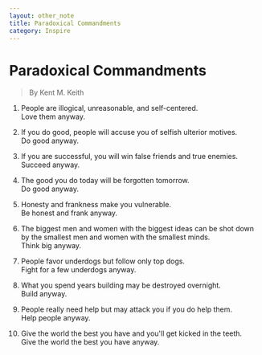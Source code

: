 ```yaml
---
layout: other_note
title: Paradoxical Commandments
category: Inspire
---
```


# Paradoxical Commandments
> By Kent M. Keith

1. People are illogical, unreasonable, and self-centered.  
Love them anyway.

2. If you do good, people will accuse you of selfish ulterior motives.  
Do good anyway.

3. If you are successful, you will win false friends and true enemies.  
Succeed anyway.

4. The good you do today will be forgotten tomorrow.  
Do good anyway.

5. Honesty and frankness make you vulnerable.  
Be honest and frank anyway.

6. The biggest men and women with the biggest ideas can be shot down by the smallest men and women with the smallest minds.  
Think big anyway.

7. People favor underdogs but follow only top dogs.  
Fight for a few underdogs anyway.

8. What you spend years building may be destroyed overnight.  
Build anyway.

9. People really need help but may attack you if you do help them.  
Help people anyway.

10. Give the world the best you have and you'll get kicked in the teeth.  
Give the world the best you have anyway.
